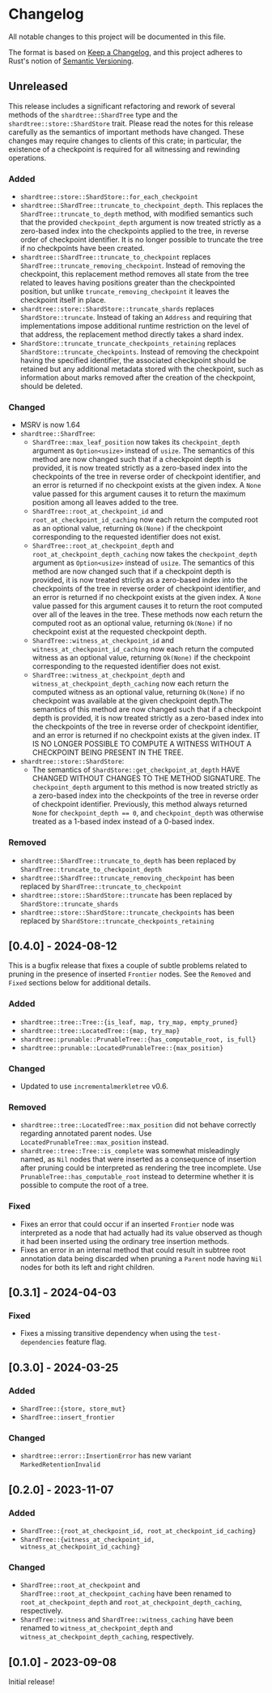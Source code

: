 # Changelog
All notable changes to this project will be documented in this file.

The format is based on [Keep a Changelog](https://keepachangelog.com/en/1.1.0/),
and this project adheres to Rust's notion of
[Semantic Versioning](https://semver.org/spec/v2.0.0.html).

## Unreleased

This release includes a significant refactoring and rework of several methods
of the `shardtree::ShardTree` type and the `shardtree::store::ShardStore`
trait. Please read the notes for this release carefully as the semantics of
important methods have changed. These changes may require changes to clients of
this crate; in particular, the existence of a checkpoint is required for all
witnessing and rewinding operations.

### Added
- `shardtree::store::ShardStore::for_each_checkpoint`
- `shardtree::ShardTree::truncate_to_checkpoint_depth`. This replaces
  the `ShardTree::truncate_to_depth` method, with modified semantics such that
  the provided `checkpoint_depth` argument is now treated strictly as a
  zero-based index into the checkpoints applied to the tree, in reverse order
  of checkpoint identifier. It is no longer possible to truncate the tree if no
  checkpoints have been created.
- `shardtree::ShardTree::truncate_to_checkpoint` replaces
  `ShardTree::truncate_removing_checkpoint`. Instead of removing
  the checkpoint, this replacement method removes all state from the tree
  related to leaves having positions greater than the checkpointed position,
  but unlike `truncate_removing_checkpoint` it leaves the checkpoint itself
  in place.
- `shardtree::store::ShardStore::truncate_shards` replaces
  `ShardStore::truncate`. Instead of taking an `Address` and requiring that
  implementations impose additional runtime restriction on the level of that
  address, the replacement method directly takes a shard index.
- `ShardStore::truncate_truncate_checkpoints_retaining` replaces
  `ShardStore::truncate_checkpoints`. Instead of removing the checkpoint
  having the specified identifier, the associated checkpoint should be retained
  but any additional metadata stored with the checkpoint, such as information
  about marks removed after the creation of the checkpoint, should be deleted.

### Changed
- MSRV is now 1.64
- `shardtree::ShardTree`:
  - `ShardTree::max_leaf_position` now takes its `checkpoint_depth` argument
    as `Option<usize>` instead of `usize`. The semantics of this method are now
    changed such that if a checkpoint depth is provided, it is now treated
    strictly as a zero-based index into the checkpoints of the tree in reverse
    order of checkpoint identifier, and an error is returned if no checkpoint
    exists at the given index. A `None` value passed for this argument causes
    it to return the maximum position among all leaves added to the tree.
  - `ShardTree::root_at_checkpoint_id` and `root_at_checkpoint_id_caching` now
    each return the computed root as an optional value, returning `Ok(None)` if
    the checkpoint corresponding to the requested identifier does not exist.
  - `ShardTree::root_at_checkpoint_depth` and `root_at_checkpoint_depth_caching`
    now takes the `checkpoint_depth` argument as `Option<usize>` instead of
    `usize`. The semantics of this method are now changed such that if a
    checkpoint depth is provided, it is now treated strictly as a zero-based
    index into the checkpoints of the tree in reverse order of checkpoint
    identifier, and an error is returned if no checkpoint exists at the given
    index. A `None` value passed for this argument causes it to return the root
    computed over all of the leaves in the tree. These methods now each return
    the computed root as an optional value, returning `Ok(None)` if no checkpoint
    exist at the requested checkpoint depth.
  - `ShardTree::witness_at_checkpoint_id` and `witness_at_checkpoint_id_caching`
    now each return the computed witness as an optional value, returning
    `Ok(None)` if the checkpoint corresponding to the requested identifier does
    not exist.
  - `ShardTree::witness_at_checkpoint_depth` and `witness_at_checkpoint_depth_caching`
    now each return the computed witness as an optional value, returning
    `Ok(None)` if no checkpoint was available at the given checkpoint depth.The
    semantics of this method are now changed such that if a checkpoint depth is
    provided, it is now treated strictly as a zero-based index into the
    checkpoints of the tree in reverse order of checkpoint identifier, and an
    error is returned if no checkpoint exists at the given index. IT IS NO LONGER
    POSSIBLE TO COMPUTE A WITNESS WITHOUT A CHECKPOINT BEING PRESENT IN THE TREE.
- `shardtree::store::ShardStore`:
  - The semantics of `ShardStore::get_checkpoint_at_depth` HAVE CHANGED WITHOUT
    CHANGES TO THE METHOD SIGNATURE. The `checkpoint_depth` argument to this
    method is now treated strictly as a zero-based index into the checkpoints
    of the tree in reverse order of checkpoint identifier. Previously, this
    method always returned `None` for `checkpoint_depth == 0`, and
    `checkpoint_depth` was otherwise treated as a 1-based index instead of a
    0-based index.

### Removed
- `shardtree::ShardTree::truncate_to_depth` has been replaced by
  `ShardTree::truncate_to_checkpoint_depth`
- `shardtree::ShardTree::truncate_removing_checkpoint` has been replaced by
  `ShardTree::truncate_to_checkpoint`
- `shardtree::store::ShardStore::truncate` has been replaced by
  `ShardStore::truncate_shards`
- `shardtree::store::ShardStore::truncate_checkpoints` has been replaced by
  `ShardStore::truncate_checkpoints_retaining`

## [0.4.0] - 2024-08-12

This is a bugfix release that fixes a couple of subtle problems related to
pruning in the presence of inserted `Frontier` nodes. See the `Removed` and
`Fixed` sections below for additional details.

### Added
- `shardtree::tree::Tree::{is_leaf, map, try_map, empty_pruned}`
- `shardtree::tree::LocatedTree::{map, try_map}`
- `shardtree::prunable::PrunableTree::{has_computable_root, is_full}`
- `shardtree::prunable::LocatedPrunableTree::{max_position}`

### Changed
- Updated to use `incrementalmerkletree` v0.6.

### Removed
- `shardtree::tree::LocatedTree::max_position` did not behave correctly regarding
  annotated parent nodes. Use `LocatedPrunableTree::max_position` instead.
- `shardtree::tree::Tree::is_complete` was somewhat misleadingly named, as `Nil`
  nodes that were inserted as a consequence of insertion after pruning could be
  interpreted as rendering the tree incomplete. Use `PrunableTree::has_computable_root`
  instead to determine whether it is possible to compute the root of a tree.

### Fixed
- Fixes an error that could occur if an inserted `Frontier` node was
  interpreted as a node that had actually had its value observed as though it
  had been inserted using the ordinary tree insertion methods.
- Fixes an error in an internal method that could result in subtree root
  annotation data being discarded when pruning a `Parent` node having
  `Nil` nodes for both its left and right children.

## [0.3.1] - 2024-04-03

### Fixed
- Fixes a missing transitive dependency when using the `test-dependencies` feature flag.

## [0.3.0] - 2024-03-25

### Added
- `ShardTree::{store, store_mut}`
- `ShardTree::insert_frontier`

### Changed
- `shardtree::error::InsertionError` has new variant `MarkedRetentionInvalid`

## [0.2.0] - 2023-11-07

### Added
- `ShardTree::{root_at_checkpoint_id, root_at_checkpoint_id_caching}`
- `ShardTree::{witness_at_checkpoint_id, witness_at_checkpoint_id_caching}`

### Changed
- `ShardTree::root_at_checkpoint` and `ShardTree::root_at_checkpoint_caching` have
  been renamed to `root_at_checkpoint_depth` and `root_at_checkpoint_depth_caching`,
  respectively.
- `ShardTree::witness` and `ShardTree::witness_caching` have
  been renamed to `witness_at_checkpoint_depth` and `witness_at_checkpoint_depth_caching`,
  respectively.

## [0.1.0] - 2023-09-08

Initial release!
